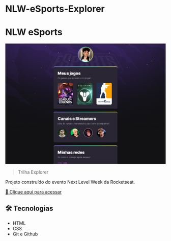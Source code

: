 # NLW-eSports-Explorer
# NLW eSports

![preview](./github/Preview.png)

> Trilha Explorer

Projeto construído do evento Next Level Week da Rocketseat.

[🔗 Clique aqui para acessar](https://lucadboer.github.io/NLW-eSports-Explorer/)


## 🛠 Tecnologias

- HTML
- CSS
- Git e Github


